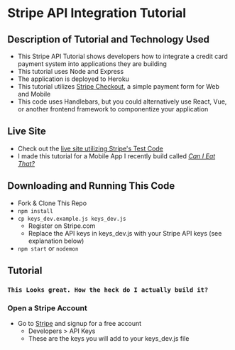 # Stripe API Integration Tutorial

## Description of Tutorial and Technology Used

* This Stripe API Tutorial shows developers how to integrate a credit card payment system into applications they are building
* This tutorial uses Node and Express
* The application is deployed to Heroku
* This tutorial utilizes [Stripe Checkout](https://stripe.com/checkout), a simple payment form for Web and Mobile
* This code uses Handlebars, but you could alternatively use React, Vue, or another frontend framework to componentize your application

## Live Site
* Check out the [live site utilizing Stripe's Test Code](https://quiet-coast-55853.herokuapp.com/)
* I made this tutorial for a Mobile App I recently build called [_Can I Eat That?_](https://github.com/BryanLong14/Can-I-Eat-That-Frontend-Capstone-Project)

## Downloading and Running This Code

* Fork & Clone This Repo
* `npm install`
* `cp keys_dev.example.js keys_dev.js`
  * Register on Stripe.com
  * Replace the API keys in keys_dev.js with your Stripe API keys (see explanation below)
* `npm start` or `nodemon`

## Tutorial
### `This Looks great. How the heck do I actually build it?`
### Open a Stripe Account
* Go to [Stripe](https://stripe.com/) and signup for a free account
    * Developers > API Keys
    * These are the keys you will add to your keys_dev.js file 